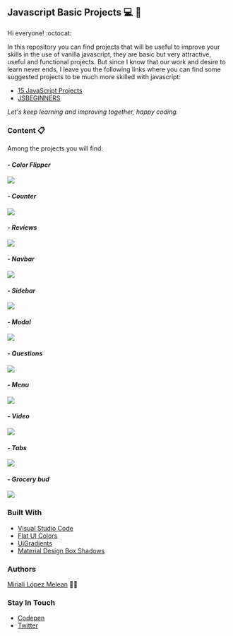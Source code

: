 ﻿## Javascript Basic Projects :computer: :open_file_folder:

Hi everyone! :octocat:

In this repository you can find projects that will be useful to improve your skills in the use of vanilla javascript, they are basic but very attractive, useful and functional projects. But since I know that our work and desire to learn never ends, I leave you the following links where you can find some suggested projects to be much more skilled with javascript:

- [15 JavaScript Projects](https://www.freecodecamp.org/news/hone-your-javascript-skills-by-building-these-15-projects/)
- [JSBEGINNERS](https://jsbeginners.com/javascript-projects-for-beginners/)

*Let's keep learning and improving together, happy coding.*

### Content :clipboard:
Among the projects you will find:

#### *- Color Flipper* 
![](https://scontent.fccs3-1.fna.fbcdn.net/v/t1.15752-9/124790764_369292101163092_5732589853179100151_n.jpg?_nc_cat=110&ccb=2&_nc_sid=ae9488&_nc_ohc=L26Wde5-I2QAX_CJyPT&_nc_oc=AQmRBSV6616rwCecL1mw2c9lCDWjCioGb4B4G4eFZkKQv_fmWlZXXwD2oKL5TfgWAN0&_nc_ht=scontent.fccs3-1.fna&oh=1137a407ffbf41f2dbc9d49c9dbbe5c0&oe=5FCF99F5)

#### *- Counter* 
![](https://scontent.fccs3-1.fna.fbcdn.net/v/t1.15752-9/124814702_415756786083117_1924165793885854728_n.jpg?_nc_cat=103&ccb=2&_nc_sid=ae9488&_nc_ohc=oi4v2CW2D3gAX-9kqVN&_nc_ht=scontent.fccs3-1.fna&oh=81f33521c07a98a206899ee3c7a8c1f5&oe=5FCE818D)

#### *- Reviews* 
![](https://scontent.fccs3-1.fna.fbcdn.net/v/t1.15752-9/123867930_362366228397507_6807542297184999624_n.jpg?_nc_cat=106&ccb=2&_nc_sid=ae9488&_nc_ohc=-BuFNj6ab08AX_8W8-b&_nc_ht=scontent.fccs3-1.fna&oh=799f4b8ad5e338c08b2ed5a3615119e4&oe=5FCE175B)

#### *- Navbar* 
![](https://scontent.fccs3-1.fna.fbcdn.net/v/t1.15752-9/125088141_375284260224862_2088761575328235471_n.jpg?_nc_cat=106&ccb=2&_nc_sid=ae9488&_nc_ohc=QqRFr3ag-a0AX_474VL&_nc_ht=scontent.fccs3-1.fna&oh=cf985b7caf4d6afb976c7617a3af5b61&oe=5FD40118)

#### *- Sidebar* 
![](https://scontent.fccs3-1.fna.fbcdn.net/v/t1.15752-9/125211797_676237103075932_7970366546171198696_n.jpg?_nc_cat=101&ccb=2&_nc_sid=ae9488&_nc_ohc=PGRX8Dv2DRMAX_QK-C-&_nc_ht=scontent.fccs3-1.fna&oh=35f8d0be0c894569e45f1ec4078e4146&oe=5FD1FE6B)

#### *- Modal* 
![](https://scontent.fccs3-1.fna.fbcdn.net/v/t1.15752-9/125237307_2688955178087534_4923369676674708474_n.jpg?_nc_cat=104&ccb=2&_nc_sid=ae9488&_nc_ohc=ditjL8tHeKQAX_b_i0N&_nc_ht=scontent.fccs3-1.fna&oh=a73dd62997c3313f40ef1ad2b3dc92b9&oe=5FD145B1)

#### *- Questions* 
![](https://scontent.fccs3-1.fna.fbcdn.net/v/t1.15752-9/124767847_365868951404546_4860071130165296131_n.jpg?_nc_cat=111&ccb=2&_nc_sid=ae9488&_nc_ohc=DbsRfQTMTCIAX8TfGVS&_nc_ht=scontent.fccs3-1.fna&oh=7cee069270196debb85cc13d65874f40&oe=5FD1A828)

#### *- Menu* 
![](https://scontent.fccs3-1.fna.fbcdn.net/v/t1.15752-9/125002723_382029909579573_7903441687616807650_n.jpg?_nc_cat=104&ccb=2&_nc_sid=ae9488&_nc_ohc=9Z6tjIrjVCQAX8lepMT&_nc_ht=scontent.fccs3-1.fna&oh=04600837ea660b056b694286f53092df&oe=5FD3A3ED)

#### *- Video* 
![](https://scontent.fccs3-1.fna.fbcdn.net/v/t1.15752-9/125057595_383943032653546_905205392245129528_n.jpg?_nc_cat=109&ccb=2&_nc_sid=ae9488&_nc_ohc=riLt2D0KwFMAX_OirDp&_nc_ht=scontent.fccs3-1.fna&oh=e67c4f591d7b0718c483b8b83196932c&oe=5FD097EE)

#### *- Tabs* 
![](https://scontent.fccs3-1.fna.fbcdn.net/v/t1.15752-9/125230752_667198283985522_3615214800565525958_n.jpg?_nc_cat=108&ccb=2&_nc_sid=ae9488&_nc_ohc=HrSKq3VfOnIAX87mFzd&_nc_ht=scontent.fccs3-1.fna&oh=036598cb3b8db193e0d9e4539d19a1a6&oe=5FD0C3CC)

#### *- Grocery bud* 
![](https://scontent.fccs3-1.fna.fbcdn.net/v/t1.15752-9/125285695_304551923884412_5734509767540493144_n.jpg?_nc_cat=110&ccb=2&_nc_sid=ae9488&_nc_ohc=qt_1ZM5XHBUAX8AQgIA&_nc_ht=scontent.fccs3-1.fna&oh=953a3927207875616a5ff5af252eb497&oe=5FD16A05)

### Built With
- [Visual Studio Code](https://www.sublimetext.com/)
- [Flat UI Colors](https://flatuicolors.com/)
- [UiGradients](https://uigradients.com/)
- [Material Design Box Shadows](https://codepen.io/sdthornton/pen/wBZdXq)

### Authors 
[Miriali López Melean](https://github.com/Miriali) :woman_technologist:

### Stay In Touch
- [Codepen](https://codepen.io/your-work/) 
- [Twitter](https://twitter.com/miricailopez)
